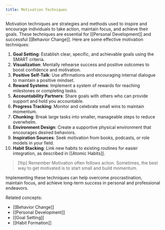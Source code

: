 ```yaml
---
title: Motivation Techniques
---
```


Motivation techniques are strategies and methods used to inspire and encourage individuals to take action, maintain focus, and achieve their goals. These techniques are essential for [[Personal Development]] and successful [[Behavior Change]]. Here are some effective motivation techniques:

1. **Goal Setting**: Establish clear, specific, and achievable goals using the SMART criteria.
2. **Visualization**: Mentally rehearse success and positive outcomes to boost confidence and motivation.
3. **Positive Self-Talk**: Use affirmations and encouraging internal dialogue to maintain a positive mindset.
4. **Reward Systems**: Implement a system of rewards for reaching milestones or completing tasks.
5. **Accountability Partners**: Share goals with others who can provide support and hold you accountable.
6. **Progress Tracking**: Monitor and celebrate small wins to maintain momentum.
7. **Chunking**: Break large tasks into smaller, manageable steps to reduce overwhelm.
8. **Environment Design**: Create a supportive physical environment that encourages desired behaviors.
9. **Inspiration Sources**: Seek motivation from books, podcasts, or role models in your field.
10. **Habit Stacking**: Link new habits to existing routines for easier integration, as described in [[Atomic Habits]].

> [!tip] Remember
> Motivation often follows action. Sometimes, the best way to get motivated is to start small and build momentum.

Implementing these techniques can help overcome procrastination, maintain focus, and achieve long-term success in personal and professional endeavors.

Related concepts:

- [[Behavior Change]]
- [[Personal Development]]
- [[Goal Setting]]
- [[Habit Formation]]
